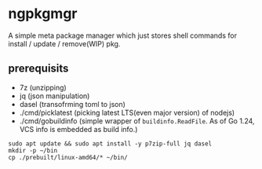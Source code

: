 # ngpkgmgr

A simple meta package manager which just stores shell commands for install / update / remove(WIP) pkg.

## prerequisits

- 7z (unzipping)
- jq (json manipulation)
- dasel (transofrming toml to json)
- ./cmd/picklatest (picking latest LTS(even major version) of nodejs)
- ./cmd/gobuildinfo (simple wrapper of `buildinfo.ReadFile`. As of Go 1.24, VCS info is embedded as build info.)

```
sudo apt update && sudo apt install -y p7zip-full jq dasel
mkdir -p ~/bin
cp ./prebuilt/linux-amd64/* ~/bin/
```